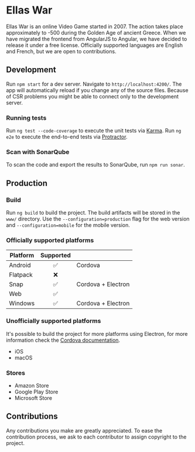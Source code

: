 # Ellas War

Ellas War is an online Video Game started in 2007. The action takes place approximately to -500 during the Golden Age of ancient Greece. When we have migrated the frontend from AngularJS to Angular, we have decided to release it under a free license. Officially supported languages are English and French, but we are open to contributions.

## Development

Run `npm start` for a dev server. Navigate to `http://localhost:4200/`. The app will automatically reload if you change any of the source files. Because of CSR problems you might be able to connect only to the development server.

### Running tests

Run `ng test --code-coverage` to execute the unit tests via [Karma](https://karma-runner.github.io). Run `ng e2e` to execute the end-to-end tests via [Protractor](http://www.protractortest.org/).

### Scan with SonarQube

To scan the code and export the results to SonarQube, run `npm run sonar`.

## Production

### Build

Run `ng build` to build the project. The build artifacts will be stored in the `www/` directory. Use the `--configuration=production` flag for the web version and `--configuration=mobile` for the mobile version.

### Officially supported platforms

| Platform | Supported |  |
| ------------- |:-------------:| ----- |
| Android | :white_check_mark: | Cordova |
| Flatpack | :x: |  |
| Snap | :white_check_mark: | Cordova + Electron |
| Web | :white_check_mark: | |
| Windows | :white_check_mark: | Cordova + Electron |

### Unofficially supported platforms

It's possible to build the project for more platforms using Electron, for more information check the [Cordova documentation](https://cordova.apache.org/docs/en/latest/guide/platforms/electron/index.html).

- iOS
- macOS

### Stores
- Amazon Store
- Google Play Store
- Microsoft Store

## Contributions
Any contributions you make are greatly appreciated. To ease the contribution process, we ask to each contributor to assign copyright to the project.
